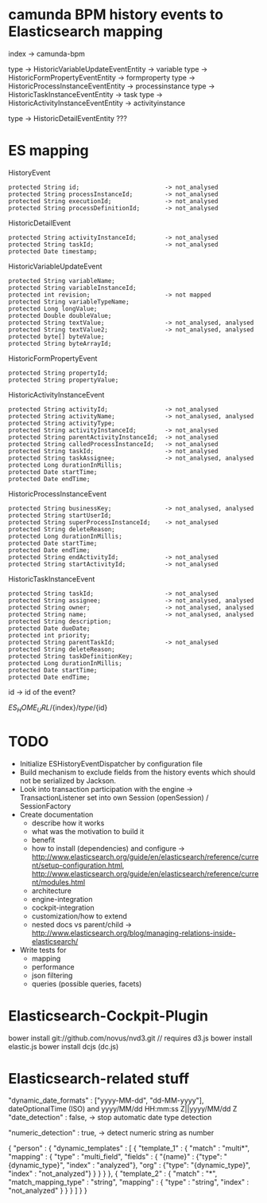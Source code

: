 camunda BPM history events to Elasticsearch mapping
===================================================

index -> camunda-bpm

type -> HistoricVariableUpdateEventEntity -> variable
type -> HistoricFormPropertyEventEntity -> formproperty
type -> HistoricProcessInstanceEventEntity -> processinstance
type -> HistoricTaskInstanceEventEntity -> task
type -> HistoricActivityInstanceEventEntity -> activityinstance

type -> HistoricDetailEventEntity ???


ES mapping
==========

  HistoryEvent

    protected String id;                        -> not_analysed
    protected String processInstanceId;         -> not_analysed
    protected String executionId;               -> not_analysed
    protected String processDefinitionId;       -> not_analysed


  HistoricDetailEvent

    protected String activityInstanceId;        -> not_analysed
    protected String taskId;                    -> not_analysed
    protected Date timestamp;


  HistoricVariableUpdateEvent

    protected String variableName;
    protected String variableInstanceId;
    protected int revision;                     -> not mapped
    protected String variableTypeName;
    protected Long longValue;
    protected Double doubleValue;
    protected String textValue;                 -> not_analysed, analysed
    protected String textValue2;                -> not_analysed, analysed
    protected byte[] byteValue;
    protected String byteArrayId;

  HistoricFormPropertyEvent

    protected String propertyId;
    protected String propertyValue;

  HistoricActivityInstanceEvent

    protected String activityId;                -> not_analysed
    protected String activityName;              -> not_analysed, analysed
    protected String activityType;
    protected String activityInstanceId;        -> not_analysed
    protected String parentActivityInstanceId;  -> not_analysed
    protected String calledProcessInstanceId;   -> not_analysed
    protected String taskId;                    -> not_analysed
    protected String taskAssignee;              -> not_analysed, analysed
    protected Long durationInMillis;
    protected Date startTime;
    protected Date endTime;

  HistoricProcessInstanceEvent

    protected String businessKey;               -> not_analysed, analysed
    protected String startUserId;
    protected String superProcessInstanceId;    -> not_analysed
    protected String deleteReason;
    protected Long durationInMillis;
    protected Date startTime;
    protected Date endTime;
    protected String endActivityId;             -> not_analysed
    protected String startActivityId;           -> not_analysed

  HistoricTaskInstanceEvent

    protected String taskId;                    -> not_analysed
    protected String assignee;                  -> not_analysed, analysed
    protected String owner;                     -> not_analysed, analysed
    protected String name;                      -> not_analysed, analysed
    protected String description;
    protected Date dueDate;
    protected int priority;
    protected String parentTaskId;              -> not_analysed
    protected String deleteReason;
    protected String taskDefinitionKey;
    protected Long durationInMillis;
    protected Date startTime;
    protected Date endTime;

id -> id of the event?

${ES_HOME_URL}/${index}/${type}/${id}


TODO
====

  * Initialize ESHistoryEventDispatcher by configuration file
  * Build mechanism to exclude fields from the history events which should not be serialized by Jackson.
  * Look into transaction participation with the engine -> TransactionListener set into own Session (openSession) / SessionFactory
  * Create documentation
    * describe how it works
    * what was the motivation to build it
    * benefit
    * how to install (dependencies) and configure -> http://www.elasticsearch.org/guide/en/elasticsearch/reference/current/setup-configuration.html, http://www.elasticsearch.org/guide/en/elasticsearch/reference/current/modules.html
    * architecture
    * engine-integration
    * cockpit-integration
    * customization/how to extend
    * nested docs vs parent/child -> http://www.elasticsearch.org/blog/managing-relations-inside-elasticsearch/
  * Write tests for
    * mapping
    * performance
    * json filtering
    * queries (possible queries, facets)

Elasticsearch-Cockpit-Plugin
============================
bower install git://github.com/novus/nvd3.git // requires d3.js
bower install elastic.js
bower install dcjs (dc.js)

Elasticsearch-related stuff
===========================
"dynamic_date_formats" : ["yyyy-MM-dd", "dd-MM-yyyy"],
dateOptionalTime (ISO) and yyyy/MM/dd HH:mm:ss Z||yyyy/MM/dd Z
"date_detection" : false, -> stop automatic date type detection


"numeric_detection" : true, -> detect numeric string as number


{
    "person" : {
        "dynamic_templates" : [
            {
                "template_1" : {
                    "match" : "multi*",
                    "mapping" : {
                        "type" : "multi_field",
                        "fields" : {
                            "{name}" : {"type": "{dynamic_type}", "index" : "analyzed"},
                            "org" : {"type": "{dynamic_type}", "index" : "not_analyzed"}
                        }
                    }
                }
            },
            {
                "template_2" : {
                    "match" : "*",
                    "match_mapping_type" : "string",
                    "mapping" : {
                        "type" : "string",
                        "index" : "not_analyzed"
                    }
                }
            }
        ]
    }
}

